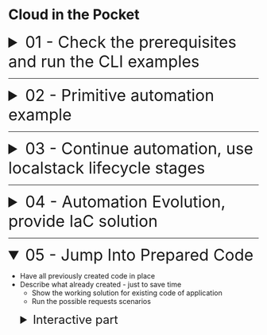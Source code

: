 # Cloud in the Pocket

<details name="branch">
    <summary style="font-size: 32px;">01 - Check the prerequisites and run the CLI examples</summary>

* Show the initial code and explain it
* Check that all prerequisites are installed
    * Docker
    * aws
    * aws credentials and profiles created
    * awslocal
    * localstack account created and activated hobby plan (show in browser)

```shell

# Check the versions of the tools installed
docker -v && \
aws --version  && \
awslocal --version
```

<details style="margin-inline-start:24px">
    <summary style="font-size: 24px">Interactive Part</summary>

* Create directory for docker
    * Add the services into docker-compose for postgres and localstack. And each line explained
    * Add .env file for postgres
    * Add helper scripts into root package.json
    * Start the docker services
    * Show the `cli` examples of the bucket creation

```shell
# let's create a test bucket in the localstack
awslocal s3 mb s3://test-bucket
```

```shell
#check if bucket is created
awslocal s3 ls
```

```shell
# upload file to the bucket
awslocal s3 cp "${PWD}/ecosystem.config.cjs" s3://test-bucket/ecosystem.config.cjs
```

```shell
# stream file into stdout in terminal
awslocal s3 cp s3://test-bucket/ecosystem.config.cjs -
```

```shell
# download file from s3 to local directory 
awslocal s3 cp awslocal s3 cp s3://test-bucket/ecosystem.config.cjs ecosystem.config_downloaded.cjs 
```

```shell
#destroy the bucket (force to remove bucket with any images in it)
awslocal s3 rb s3://test-bucket --force
```

_Proof that such kind of work is ok to know the basics of aws cli
but completely not sufficient to deal with complex infrastructure settings_
</details>
</details>

---

<details name="branch">
    <summary style="font-size: 32px;">02 - Primitive automation example</summary>

* Describe `scripts` directory created in the root of the project
* Some scripts added form the start

<details style="margin-inline-start:24px">
 <summary style="font-size: 24px">Interactive Part</summary>

### Interactive part

* Run all scripts in `/scripts` directory in a sequence
* Check that /register /login /users endpoint are working
* Describe and show with example of pre-created script for API Gateway why it is not optimal

</details>
</details>

---

<details name="branch">
    <summary style="font-size: 32px">03 - Continue automation, use localstack lifecycle stages</summary>

### Work with LocalStack lifecycle stages and hooks

```
/etc
└── localstack
    └── init
        ├── boot.d           <-- executed in the container before localstack starts
        ├── ready.d          <-- executed when localstack becomes ready
        ├── shutdown.d       <-- executed when localstack shuts down
        └── start.d          <-- executed when localstack starts up
```

<details style="margin-inline-start:24px">
 <summary style="font-size: 24px;">Interactive part</summary>

* Update docker-compose to have the localstack scripts directory mounted
* Move there some scripts and describe how this stuff works
* Make all files in `localstack_scripts` directory executable by running `chmod -R +x docker/localstack_scripts`
* Add `"lambda:create": "./scripts/4_create-lambda.sh"` to npm scripts section
* Add authenticator and users lambdas to localstack from the `npm scripts`
* Show why this already a better solution but still there is a room for improvement

</details>
</details>

---

<details name="branch">
<summary style="font-size: 32px">04 - Automation Evolution, provide IaC solution</summary>

* Introduce the __CDK__
    * Explain what is this
    * Check the prerequisites

```shell

echo "CDK - $(cdk --version)" && \
echo "CDK-LOCAL - $(cdklocal --version)"
```

<details style="margin-inline-start:24px">
<summary style="font-size: 24px">Interactive part</summary>

* Init the cdk application `mkdir app && cd app && cdk init app --language typescript`
* Jump to the source for a bit

</details>
</details>

---

<details name="branch" open>
    <summary style="font-size: 32px">05 - Jump Into Prepared Code</summary>

* Have all previously created code in place
* Describe what already created - just to save time
    * Show the working solution for existing code of application
    * Run the possible requests scenarios

<details style="margin-inline-start:24px">
  <summary style="font-size: 24px">Interactive part</summary>

### Let's implement the next missing functionality

1. Add possibility to users to update information about them
    1. PUT method in users lambda
    2. Add resources in ApiGateway
    3. Update integrations if needed
    4. ... check for other steps and annotate them
    5. Rebuild CDK-LOCAL
2. Protect existing routes / lambdas using Lambda Authorizer ![Secure-API-Gateway-b-Figure-1.png](presentation/img/Secure-API-Gateway-b-Figure-1.png)
    1. Create Lambda to validate the request
    2. Describe what the policies are
    3. Update ApiGateway configuration 
    4. Rebuild CDK-LOCAL
3. Add possibility to store the attachments
    1. Create Attachments lambda
    2. Explain the flow of the file upload form the user and S3 perspective. Explain the constraints of the ApiGateway
       and Lambda
    
    ![Secure-API-Gateway-b-Figure-1.png](presentation/img/Secure-API-Gateway-b-Figure-1.png)
</details>
</details>
